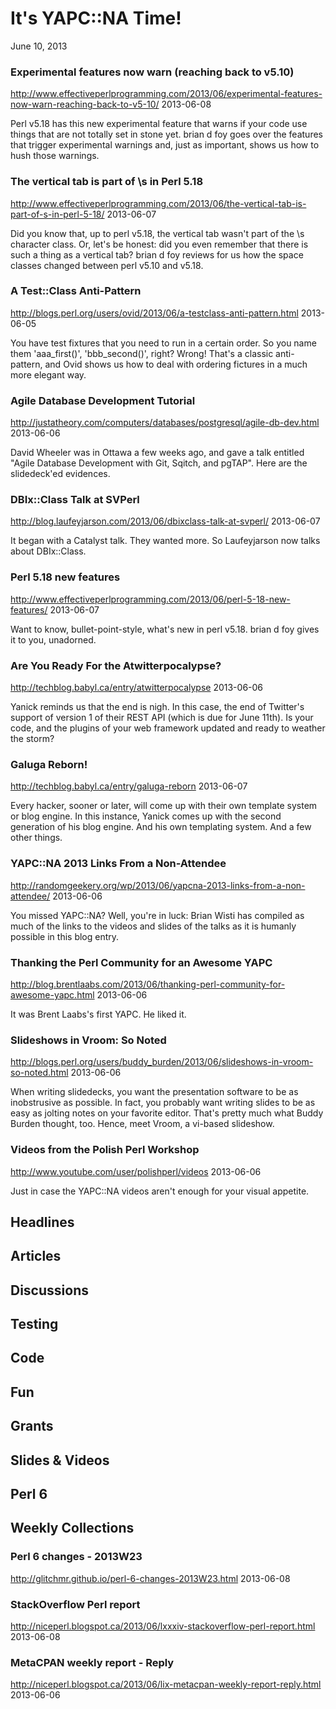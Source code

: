 # It's YAPC::NA Time!
June 10, 2013

### Experimental features now warn (reaching back to v5.10)
http://www.effectiveperlprogramming.com/2013/06/experimental-features-now-warn-reaching-back-to-v5-10/
2013-06-08

Perl v5.18 has this new experimental feature that warns if your code use
things that are not totally set in stone yet. brian d foy goes over the features
that trigger experimental warnings and, just as important, shows us how to hush those 
warnings.

### The vertical tab is part of \s in Perl 5.18
http://www.effectiveperlprogramming.com/2013/06/the-vertical-tab-is-part-of-s-in-perl-5-18/
2013-06-07

Did you know that, up to perl v5.18, the vertical tab wasn't part of the \s
character class. Or, let's be honest: did you even remember that there is such
a thing as a vertical tab? brian d foy reviews for us how the space classes
changed between perl v5.10 and v5.18.

### A Test::Class Anti-Pattern
http://blogs.perl.org/users/ovid/2013/06/a-testclass-anti-pattern.html
2013-06-05

You have test fixtures that you need to run in a certain order. 
So you name them 'aaa_first()', 'bbb_second()', right? Wrong! That's a classic
anti-pattern, and Ovid shows us how to deal with ordering fictures in a much
more elegant way.

### Agile Database Development Tutorial
http://justatheory.com/computers/databases/postgresql/agile-db-dev.html
2013-06-06

David Wheeler was in Ottawa a few weeks ago, and gave a talk entitled "Agile Database
Development with Git, Sqitch, and pgTAP". Here are the slidedeck'ed evidences.

### DBIx::Class Talk at SVPerl
http://blog.laufeyjarson.com/2013/06/dbixclass-talk-at-svperl/
2013-06-07

It began with a Catalyst talk. They wanted more. So Laufeyjarson now talks
about DBIx::Class.

### Perl 5.18 new features
http://www.effectiveperlprogramming.com/2013/06/perl-5-18-new-features/
2013-06-07

Want to know, bullet-point-style, what's new in perl v5.18. brian d foy gives
it to you, unadorned.

### Are You Ready For the Atwitterpocalypse?
http://techblog.babyl.ca/entry/atwitterpocalypse
2013-06-06

Yanick reminds us that the end is nigh. In this case, the end of Twitter's
support of version 1 of their REST API (which is due for June 11th). Is your
code, and the plugins of your web framework updated and ready to weather the
storm?

### Galuga Reborn!
http://techblog.babyl.ca/entry/galuga-reborn
2013-06-07

Every hacker, sooner or later, will come up with their own template system
or blog engine. In this instance, Yanick comes up with the second generation
of his blog engine. And his own templating system. And a few other things.

### YAPC::NA 2013 Links From a Non-Attendee
http://randomgeekery.org/wp/2013/06/yapcna-2013-links-from-a-non-attendee/
2013-06-06

You missed YAPC::NA? Well, you're in luck: Brian Wisti has compiled as much of
the links to the videos and slides of the talks as it is humanly possible in
this blog entry.

### Thanking the Perl Community for an Awesome YAPC 
http://blog.brentlaabs.com/2013/06/thanking-perl-community-for-awesome-yapc.html
2013-06-06

It was Brent Laabs's first YAPC. He liked it.

### Slideshows in Vroom: So Noted
http://blogs.perl.org/users/buddy_burden/2013/06/slideshows-in-vroom-so-noted.html
2013-06-06

When writing slidedecks, you want the presentation software to be as
inobstrusive as possible. In fact, you probably want writing slides to be as
easy as jolting notes on your favorite editor. That's pretty much what Buddy
Burden thought, too. Hence, meet Vroom, a vi-based slideshow.

### Videos from the Polish Perl Workshop
http://www.youtube.com/user/polishperl/videos
2013-06-06

Just in case the YAPC::NA videos aren't enough for your visual appetite.


## Headlines

## Articles

## Discussions

## Testing


## Code

## Fun

## Grants

## Slides & Videos

## Perl 6

## Weekly Collections

### Perl 6 changes - 2013W23
http://glitchmr.github.io/perl-6-changes-2013W23.html
2013-06-08


### StackOverflow Perl report
http://niceperl.blogspot.ca/2013/06/lxxxiv-stackoverflow-perl-report.html
2013-06-08


### MetaCPAN weekly report - Reply
http://niceperl.blogspot.ca/2013/06/lix-metacpan-weekly-report-reply.html
2013-06-06


